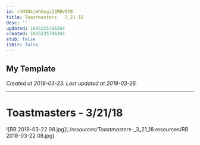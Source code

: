 ```yaml
---
id: rJM4DkjWhGygi12MBVATB
title: Toastmasters   3_21_18
desc: ''
updated: 1645225706364
created: 1645225706364
stub: false
isDir: false
---
```

My Template
---

_Created at 2018-03-23._
_Last updated at 2018-03-26._




---

# Toastmasters - 3/21/18


![RB 2018-03-22 08.jpg](./_resources/Toastmasters_-_3_21_18.resources/RB 2018-03-22 08.jpg)

